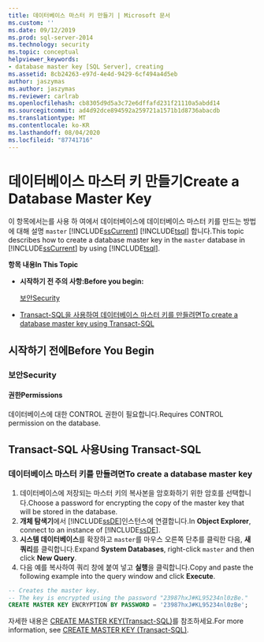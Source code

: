 ```yaml
---
title: 데이터베이스 마스터 키 만들기 | Microsoft 문서
ms.custom: ''
ms.date: 09/12/2019
ms.prod: sql-server-2014
ms.technology: security
ms.topic: conceptual
helpviewer_keywords:
- database master key [SQL Server], creating
ms.assetid: 8cb24263-e97d-4e4d-9429-6cf494a4d5eb
author: jaszymas
ms.author: jaszymas
ms.reviewer: carlrab
ms.openlocfilehash: cb8305d9d5a3c72e6dffafd231f21110a5abdd14
ms.sourcegitcommit: ad4d92dce894592a259721a1571b1d8736abacdb
ms.translationtype: MT
ms.contentlocale: ko-KR
ms.lasthandoff: 08/04/2020
ms.locfileid: "87741716"
---
```

# <a name="create-a-database-master-key"></a><span data-ttu-id="83a2d-102">데이터베이스 마스터 키 만들기</span><span class="sxs-lookup"><span data-stu-id="83a2d-102">Create a Database Master Key</span></span>

<span data-ttu-id="83a2d-103">이 항목에서는를 사용 하 여에서 데이터베이스에 데이터베이스 마스터 키를 만드는 방법에 대해 설명 `master` [!INCLUDE[ssCurrent](../../../includes/sscurrent-md.md)] [!INCLUDE[tsql](../../../includes/tsql-md.md)] 합니다.</span><span class="sxs-lookup"><span data-stu-id="83a2d-103">This topic describes how to create a database master key in the `master` database in [!INCLUDE[ssCurrent](../../../includes/sscurrent-md.md)] by using [!INCLUDE[tsql](../../../includes/tsql-md.md)].</span></span>

<span data-ttu-id="83a2d-104">**항목 내용**</span><span class="sxs-lookup"><span data-stu-id="83a2d-104">**In This Topic**</span></span>

- <span data-ttu-id="83a2d-105">**시작하기 전 주의 사항:**</span><span class="sxs-lookup"><span data-stu-id="83a2d-105">**Before you begin:**</span></span>

  [<span data-ttu-id="83a2d-106">보안</span><span class="sxs-lookup"><span data-stu-id="83a2d-106">Security</span></span>](#Security)

- [<span data-ttu-id="83a2d-107">Transact-SQL을 사용하여 데이터베이스 마스터 키를 만들려면</span><span class="sxs-lookup"><span data-stu-id="83a2d-107">To create a database master key using Transact-SQL</span></span>](#TsqlProcedure)

## <a name="before-you-begin"></a><a name="BeforeYouBegin"></a> <span data-ttu-id="83a2d-108">시작하기 전에</span><span class="sxs-lookup"><span data-stu-id="83a2d-108">Before You Begin</span></span>

### <a name="security"></a><a name="Security"></a> <span data-ttu-id="83a2d-109">보안</span><span class="sxs-lookup"><span data-stu-id="83a2d-109">Security</span></span>

#### <a name="permissions"></a><a name="Permissions"></a> <span data-ttu-id="83a2d-110">권한</span><span class="sxs-lookup"><span data-stu-id="83a2d-110">Permissions</span></span>

<span data-ttu-id="83a2d-111">데이터베이스에 대한 CONTROL 권한이 필요합니다.</span><span class="sxs-lookup"><span data-stu-id="83a2d-111">Requires CONTROL permission on the database.</span></span>

## <a name="using-transact-sql"></a><a name="TsqlProcedure"></a> <span data-ttu-id="83a2d-112">Transact-SQL 사용</span><span class="sxs-lookup"><span data-stu-id="83a2d-112">Using Transact-SQL</span></span>

### <a name="to-create-a-database-master-key"></a><span data-ttu-id="83a2d-113">데이터베이스 마스터 키를 만들려면</span><span class="sxs-lookup"><span data-stu-id="83a2d-113">To create a database master key</span></span>

1. <span data-ttu-id="83a2d-114">데이터베이스에 저장되는 마스터 키의 복사본을 암호화하기 위한 암호를 선택합니다.</span><span class="sxs-lookup"><span data-stu-id="83a2d-114">Choose a password for encrypting the copy of the master key that will be stored in the database.</span></span>
2. <span data-ttu-id="83a2d-115">**개체 탐색기**에서 [!INCLUDE[ssDE](../../../includes/ssde-md.md)]인스턴스에 연결합니다.</span><span class="sxs-lookup"><span data-stu-id="83a2d-115">In **Object Explorer**, connect to an instance of [!INCLUDE[ssDE](../../../includes/ssde-md.md)].</span></span>
3. <span data-ttu-id="83a2d-116">**시스템 데이터베이스**를 확장하고 `master`를 마우스 오른쪽 단추를 클릭한 다음, **새 쿼리**를 클릭합니다.</span><span class="sxs-lookup"><span data-stu-id="83a2d-116">Expand **System Databases**, right-click `master` and then click **New Query**.</span></span>
4. <span data-ttu-id="83a2d-117">다음 예를 복사하여 쿼리 창에 붙여 넣고 **실행**을 클릭합니다.</span><span class="sxs-lookup"><span data-stu-id="83a2d-117">Copy and paste the following example into the query window and click **Execute**.</span></span>

  ```sql
  -- Creates the master key.
  -- The key is encrypted using the password "23987hxJ#KL95234nl0zBe."
  CREATE MASTER KEY ENCRYPTION BY PASSWORD = '23987hxJ#KL95234nl0zBe';
```

<span data-ttu-id="83a2d-118">자세한 내용은 [CREATE MASTER KEY&#40;Transact-SQL&#41;](/sql/t-sql/statements/create-master-key-transact-sql)를 참조하세요.</span><span class="sxs-lookup"><span data-stu-id="83a2d-118">For more information, see [CREATE MASTER KEY &#40;Transact-SQL&#41;](/sql/t-sql/statements/create-master-key-transact-sql).</span></span>
